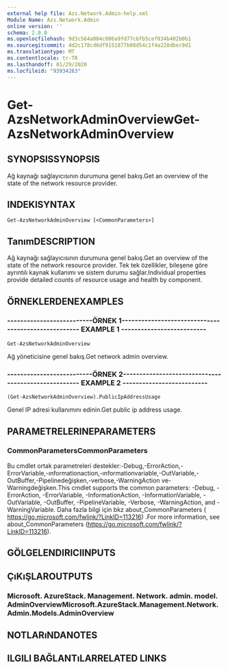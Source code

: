 ```yaml
---
external help file: Azs.Network.Admin-help.xml
Module Name: Azs.Network.Admin
online version: ''
schema: 2.0.0
ms.openlocfilehash: 9d3c564a004c006a9fd77c6fb5cef034b402b0b1
ms.sourcegitcommit: 4d2c178cd6df9151877b08d54c1f4a228dbec9d1
ms.translationtype: MT
ms.contentlocale: tr-TR
ms.lasthandoff: 01/29/2020
ms.locfileid: "93934263"
---
```

# <span data-ttu-id="f63ff-101">Get-AzsNetworkAdminOverview</span><span class="sxs-lookup"><span data-stu-id="f63ff-101">Get-AzsNetworkAdminOverview</span></span>

## <span data-ttu-id="f63ff-102">SYNOPSIS</span><span class="sxs-lookup"><span data-stu-id="f63ff-102">SYNOPSIS</span></span>
<span data-ttu-id="f63ff-103">Ağ kaynağı sağlayıcısının durumuna genel bakış.</span><span class="sxs-lookup"><span data-stu-id="f63ff-103">Get an overview of the state of the network resource provider.</span></span>

## <span data-ttu-id="f63ff-104">INDEKI</span><span class="sxs-lookup"><span data-stu-id="f63ff-104">SYNTAX</span></span>

```
Get-AzsNetworkAdminOverview [<CommonParameters>]
```

## <span data-ttu-id="f63ff-105">Tanım</span><span class="sxs-lookup"><span data-stu-id="f63ff-105">DESCRIPTION</span></span>
<span data-ttu-id="f63ff-106">Ağ kaynağı sağlayıcısının durumuna genel bakış.</span><span class="sxs-lookup"><span data-stu-id="f63ff-106">Get an overview of the state of the network resource provider.</span></span> <span data-ttu-id="f63ff-107">Tek tek özellikler, bileşene göre ayrıntılı kaynak kullanımı ve sistem durumu sağlar.</span><span class="sxs-lookup"><span data-stu-id="f63ff-107">Individual properties provide detailed counts of resource usage and health by component.</span></span>

## <span data-ttu-id="f63ff-108">ÖRNEKLERDEN</span><span class="sxs-lookup"><span data-stu-id="f63ff-108">EXAMPLES</span></span>

### <span data-ttu-id="f63ff-109">--------------------------ÖRNEK 1--------------------------</span><span class="sxs-lookup"><span data-stu-id="f63ff-109">-------------------------- EXAMPLE 1 --------------------------</span></span>
```
Get-AzsNetworkAdminOverview
```

<span data-ttu-id="f63ff-110">Ağ yöneticisine genel bakış.</span><span class="sxs-lookup"><span data-stu-id="f63ff-110">Get network admin overview.</span></span>

### <span data-ttu-id="f63ff-111">--------------------------ÖRNEK 2--------------------------</span><span class="sxs-lookup"><span data-stu-id="f63ff-111">-------------------------- EXAMPLE 2 --------------------------</span></span>
```
(Get-AzsNetworkAdminOverview).PublicIpAddressUsage
```

<span data-ttu-id="f63ff-112">Genel IP adresi kullanımını edinin.</span><span class="sxs-lookup"><span data-stu-id="f63ff-112">Get public ip address usage.</span></span>

## <span data-ttu-id="f63ff-113">PARAMETRELERINE</span><span class="sxs-lookup"><span data-stu-id="f63ff-113">PARAMETERS</span></span>

### <span data-ttu-id="f63ff-114">CommonParameters</span><span class="sxs-lookup"><span data-stu-id="f63ff-114">CommonParameters</span></span>
<span data-ttu-id="f63ff-115">Bu cmdlet ortak parametreleri destekler:-Debug,-ErrorAction,-ErrorVariable,-ınformationaction,-ınformationvariable,-OutVariable,-OutBuffer,-Pipelinedeğişken,-verbose,-WarningAction ve-Warningdeğişken.</span><span class="sxs-lookup"><span data-stu-id="f63ff-115">This cmdlet supports the common parameters: -Debug, -ErrorAction, -ErrorVariable, -InformationAction, -InformationVariable, -OutVariable, -OutBuffer, -PipelineVariable, -Verbose, -WarningAction, and -WarningVariable.</span></span> <span data-ttu-id="f63ff-116">Daha fazla bilgi için bkz about_CommonParameters ( https://go.microsoft.com/fwlink/?LinkID=113216) .</span><span class="sxs-lookup"><span data-stu-id="f63ff-116">For more information, see about_CommonParameters (https://go.microsoft.com/fwlink/?LinkID=113216).</span></span>

## <span data-ttu-id="f63ff-117">GÖLGELENDIRICI</span><span class="sxs-lookup"><span data-stu-id="f63ff-117">INPUTS</span></span>

## <span data-ttu-id="f63ff-118">ÇıKıŞLAR</span><span class="sxs-lookup"><span data-stu-id="f63ff-118">OUTPUTS</span></span>

### <span data-ttu-id="f63ff-119">Microsoft. AzureStack. Management. Network. admin. model. AdminOverview</span><span class="sxs-lookup"><span data-stu-id="f63ff-119">Microsoft.AzureStack.Management.Network.Admin.Models.AdminOverview</span></span>

## <span data-ttu-id="f63ff-120">NOTLARıNDA</span><span class="sxs-lookup"><span data-stu-id="f63ff-120">NOTES</span></span>

## <span data-ttu-id="f63ff-121">ILGILI BAĞLANTıLAR</span><span class="sxs-lookup"><span data-stu-id="f63ff-121">RELATED LINKS</span></span>

